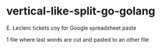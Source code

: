 # vertical-like-split-go-golang
E. Leclerc tickets coy for Google spreadsheet paste

1 file where last words are cut and pasted to an other file
